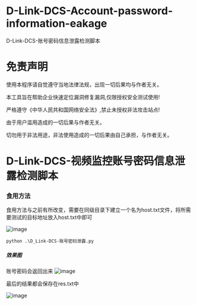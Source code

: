 # D-Link-DCS-Account-password-information-eakage
D-Link-DCS-账号密码信息泄露检测脚本


# 免责声明
使用本程序请自觉遵守当地法律法规，出现一切后果均与作者无关。

本工具旨在帮助企业快速定位漏洞修复漏洞,仅限授权安全测试使用!

严格遵守《中华人民共和国网络安全法》,禁止未授权非法攻击站点!

由于用户滥用造成的一切后果与作者无关。

切勿用于非法用途，非法使用造成的一切后果由自己承担，与作者无关。

# D-Link-DCS-视频监控账号密码信息泄露检测脚本

###  食用方法

食用方法与之前有所改变，需要在同级目录下建立一个名为host.txt文件，将所需要测试的目标地址放入host.txt中即可

![image](https://github.com/FeiNiao/D-Link-DCS-Account-password-information-eakage/assets/66779835/3478faed-22cb-44e9-b7fd-ff99fd51e8e2)



```
python .\D_Link-DCS-账号密码泄露.py
```
##### 效果图
账号密码会返回出来
![image](https://github.com/FeiNiao/D-Link-DCS-Account-password-information-eakage/assets/66779835/bd9109c2-6117-410f-85e6-eab05734c47d)


最后的结果都会保存在res.txt中

![image](https://github.com/FeiNiao/D-Link-DCS-Account-password-information-eakage/assets/66779835/e6433dab-4a27-4a59-bf9c-470427dcbc00)
